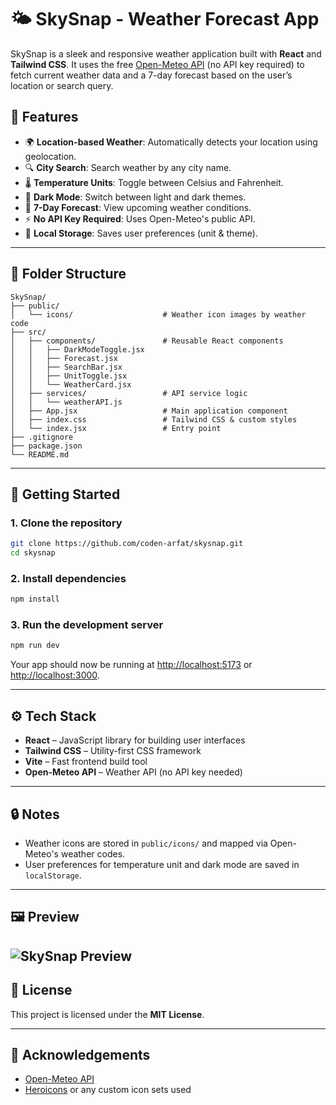 # 🌤️ SkySnap - Weather Forecast App

SkySnap is a sleek and responsive weather application built with **React** and **Tailwind CSS**. It uses the free [Open-Meteo API](https://open-meteo.com/) (no API key required) to fetch current weather data and a 7-day forecast based on the user’s location or search query.


## 📸 Features

- 🌍 **Location-based Weather**: Automatically detects your location using geolocation.
- 🔍 **City Search**: Search weather by any city name.
- 🌡️ **Temperature Units**: Toggle between Celsius and Fahrenheit.
- 🌙 **Dark Mode**: Switch between light and dark themes.
- 📆 **7-Day Forecast**: View upcoming weather conditions.
- ⚡ **No API Key Required**: Uses Open-Meteo's public API.
- 💾 **Local Storage**: Saves user preferences (unit & theme).

---

## 📁 Folder Structure

```
SkySnap/
├── public/
│   └── icons/                    # Weather icon images by weather code
├── src/
│   ├── components/               # Reusable React components
│   │   ├── DarkModeToggle.jsx
│   │   ├── Forecast.jsx
│   │   ├── SearchBar.jsx
│   │   ├── UnitToggle.jsx
│   │   └── WeatherCard.jsx
│   ├── services/                 # API service logic
│   │   └── weatherAPI.js
│   ├── App.jsx                   # Main application component
│   ├── index.css                 # Tailwind CSS & custom styles
│   └── index.jsx                 # Entry point
├── .gitignore
├── package.json
└── README.md
```

---

## 🚀 Getting Started

### 1. Clone the repository

```bash
git clone https://github.com/coden-arfat/skysnap.git
cd skysnap
```

### 2. Install dependencies

```bash
npm install
```

### 3. Run the development server

```bash
npm run dev
```

Your app should now be running at [http://localhost:5173](http://localhost:5173) or [http://localhost:3000](http://localhost:3000).

---

## ⚙️ Tech Stack

- **React** – JavaScript library for building user interfaces
- **Tailwind CSS** – Utility-first CSS framework
- **Vite** – Fast frontend build tool
- **Open-Meteo API** – Weather API (no API key needed)

---

## 🔒 Notes

- Weather icons are stored in `public/icons/` and mapped via Open-Meteo's weather codes.
- User preferences for temperature unit and dark mode are saved in `localStorage`.

---

## 🖼️ Preview

 ![SkySnap Preview](./screencapture)
---

## 📜 License

This project is licensed under the **MIT License**.

---

## 🙌 Acknowledgements

- [Open-Meteo API](https://open-meteo.com/)
- [Heroicons](https://heroicons.com/) or any custom icon sets used


